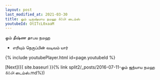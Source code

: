 ```yaml
---
layout: post
last_modified_at: 2021-03-30
title: ஓம் டிருஷ்யாய நமஹ ௧௦௮ டைம்ஸ்
youtubeId: OtITcL0xaaM
---
```

 
 
 ஓம் தீஷ்ண தாபய நமஹ  
 
 -  எரியும் நெருப்பின் வடிவம் யார் 
 
  
 
  
 
 
 
 
 
 


{% include youtubePlayer.html id=page.youtubeId %}
 
[Next]({{ site.baseurl }}{% link  split2/_posts/2016-07-11-ஓம் ஜந்யாய நமஹ ௧௦௮ டைம்ஸ்.md%})
 

